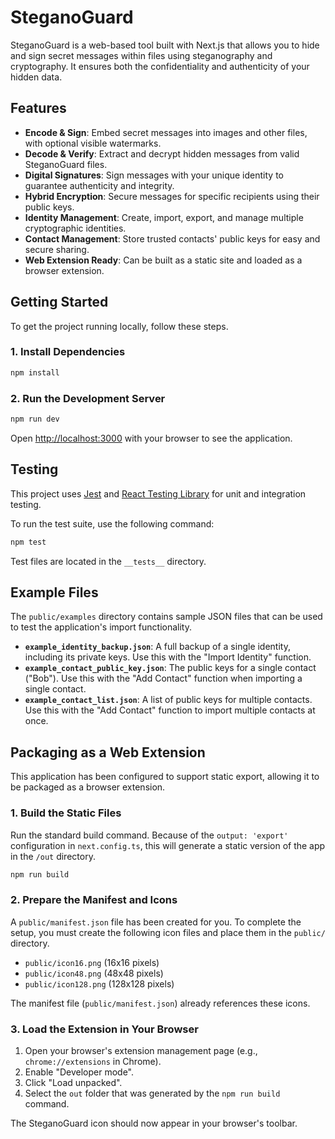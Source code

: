 # SteganoGuard

SteganoGuard is a web-based tool built with Next.js that allows you to hide and sign secret messages within files using steganography and cryptography. It ensures both the confidentiality and authenticity of your hidden data.

## Features

*   **Encode & Sign**: Embed secret messages into images and other files, with optional visible watermarks.
*   **Decode & Verify**: Extract and decrypt hidden messages from valid SteganoGuard files.
*   **Digital Signatures**: Sign messages with your unique identity to guarantee authenticity and integrity.
*   **Hybrid Encryption**: Secure messages for specific recipients using their public keys.
*   **Identity Management**: Create, import, export, and manage multiple cryptographic identities.
*   **Contact Management**: Store trusted contacts' public keys for easy and secure sharing.
*   **Web Extension Ready**: Can be built as a static site and loaded as a browser extension.

## Getting Started

To get the project running locally, follow these steps.

### 1. Install Dependencies

```bash
npm install
```

### 2. Run the Development Server

```bash
npm run dev
```

Open [http://localhost:3000](http://localhost:3000) with your browser to see the application.

## Testing

This project uses [Jest](https://jestjs.io/) and [React Testing Library](https://testing-library.com/) for unit and integration testing.

To run the test suite, use the following command:

```bash
npm test
```

Test files are located in the `__tests__` directory.

## Example Files

The `public/examples` directory contains sample JSON files that can be used to test the application's import functionality.

*   **`example_identity_backup.json`**: A full backup of a single identity, including its private keys. Use this with the "Import Identity" function.
*   **`example_contact_public_key.json`**: The public keys for a single contact ("Bob"). Use this with the "Add Contact" function when importing a single contact.
*   **`example_contact_list.json`**: A list of public keys for multiple contacts. Use this with the "Add Contact" function to import multiple contacts at once.

## Packaging as a Web Extension

This application has been configured to support static export, allowing it to be packaged as a browser extension.

### 1. Build the Static Files

Run the standard build command. Because of the `output: 'export'` configuration in `next.config.ts`, this will generate a static version of the app in the `/out` directory.

```bash
npm run build
```

### 2. Prepare the Manifest and Icons

A `public/manifest.json` file has been created for you. To complete the setup, you must create the following icon files and place them in the `public/` directory.

*   `public/icon16.png` (16x16 pixels)
*   `public/icon48.png` (48x48 pixels)
*   `public/icon128.png` (128x128 pixels)

The manifest file (`public/manifest.json`) already references these icons.

### 3. Load the Extension in Your Browser

1.  Open your browser's extension management page (e.g., `chrome://extensions` in Chrome).
2.  Enable "Developer mode".
3.  Click "Load unpacked".
4.  Select the `out` folder that was generated by the `npm run build` command.

The SteganoGuard icon should now appear in your browser's toolbar.
